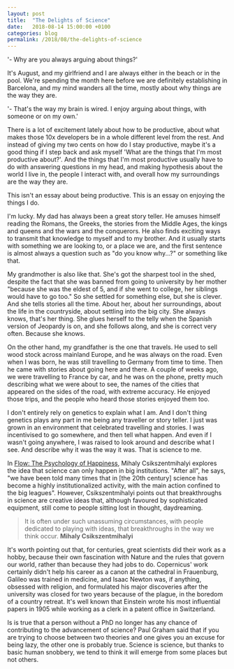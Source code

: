 ```yaml
---
layout: post
title:  "The Delights of Science"
date:   2018-08-14 15:00:00 +0100
categories: blog
permalink: /2018/08/the-delights-of-science
---
```

'- Why are you always arguing about things?'

It's August, and my girlfriend and I are always either in the beach or in the pool. We're spending the month here before we are definitely establishing in Barcelona, and my mind wanders all the time, mostly about why things are the way they are.

'- That's the way my brain is wired. I enjoy arguing about things, with someone or on my own.'

There is a lot of excitement lately about how to be productive, about what makes those 10x developers be in a whole different level from the rest. And instead of giving my two cents on how do I stay productive, maybe it's a good thing if I step back and ask myself 'What are the things that I'm most productive about?'. And the things that I'm most productive usually have to do with answering questions in my head, and making hypothesis about the world I live in, the people I interact with, and overall how my surroundings are the way they are.

This isn't an essay about being productive. This is an essay on enjoying the things I do.

I'm lucky. My dad has always been a great story teller. He amuses himself reading the Romans, the Greeks, the stories from the Middle Ages, the kings and queens and the wars and the conquerors. He also finds exciting ways to transmit that knowledge to myself and to my brother. And it usually starts with something we are looking to, or a place we are, and the first sentence is almost always a question such as "do you know why...?" or something like that.

My grandmother is also like that. She's got the sharpest tool in the shed, despite the fact that she was banned from going to university by her mother "because she was the eldest of 5, and if she went to college, her siblings would have to go too." So she settled for something else, but she is clever. And she tells stories all the time. About her, about her surroundings, about the life in the countryside, about settling into the big city. She always knows, that's her thing. She glues herself to the telly when the Spanish version of Jeopardy is on, and she follows along, and she is correct very often. Because she knows.

On the other hand, my grandfather is the one that travels. He used to sell wood stock across mainland Europe, and he was always on the road. Even when I was born, he was still travelling to Germany from time to time. Then he came with stories about going here and there. A couple of weeks ago, we were travelling to France by car, and he was on the phone, pretty much describing what we were about to see, the names of the cities that appeared on the sides of the road, with extreme accuracy. He enjoyed those trips, and the people who heard those stories enjoyed them too.

I don't entirely rely on genetics to explain what I am. And I don't thing genetics plays any part in me being any traveller or story teller. I just was grown in an environment that celebrated travelling and stories. I was incentivised to go somewhere, and then tell what happen. And even if I wasn't going anywhere, I was raised to look around and describe what I see. And describe why it was the way it was. That is science to me.

In [Flow: The Psychology of Happiness](https://amazon.com), Mihaly Csikszentmihalyi explores the idea that science can only happen in big institutions. "After all", he says, "we have been told many times that in [the 20th century] science has become a highly institutionalized activity, with the main action confined to the big leagues". However, Csikszentmihalyi points out that breakthroughs in science are creative ideas that, although favoured by sophisticated equipment, still come to people sitting lost in thought, daydreaming.

> It is often under such unassuming circumstances, with people dedicated to playing with ideas, that breakthroughs in the way we think occur.
> __Mihaly Csikszentmihalyi__

It's worth pointing out that, for centuries, great scientists did their work as a hobby, because their own fascination with Nature and the rules that govern our world, rather than because they had jobs to do. Copernicus' work certainly didn't help his career as a canon at the cathedral in Frauenburg, Galileo was trained in medicine, and Isaac Newton was, if anything, obsessed with religion, and formulated his major discoveries after the university was closed for two years because of the plague, in the boredom of a country retreat. It's well known that Einstein wrote his most influential papers in 1905 while working as a clerk in a patent office in Switzerland.

Is is true that a person without a PhD no longer has any chance of contributing to the advancement of science? Paul Graham said that if you are trying to choose between two theories and one gives you an excuse for being lazy, the other one is probably true. Science is science, but thanks to basic human snobbery, we tend to think it will emerge from some places but not others.
